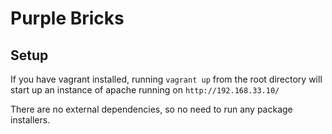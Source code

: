 Purple Bricks
======

Setup
------
If you have vagrant installed, running `vagrant up` from the root directory will start up an instance of apache running on `http://192.168.33.10/`

There are no external dependencies, so no need to run any package installers.
